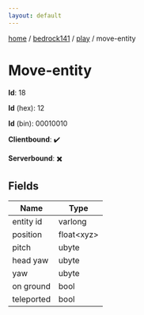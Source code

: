 ```yaml
---
layout: default
---
```


[home](/)  /  [bedrock141](/protocol/bedrock141)  /  [play](/protocol/bedrock141/play)  /  move-entity

# Move-entity

**Id**: 18

**Id** (hex): 12

**Id** (bin): 00010010

**Clientbound**: ✔️

**Serverbound**: ✖️

## Fields

Name | Type
---|---
entity id | varlong
position | float&lt;xyz&gt;
pitch | ubyte
head yaw | ubyte
yaw | ubyte
on ground | bool
teleported | bool

